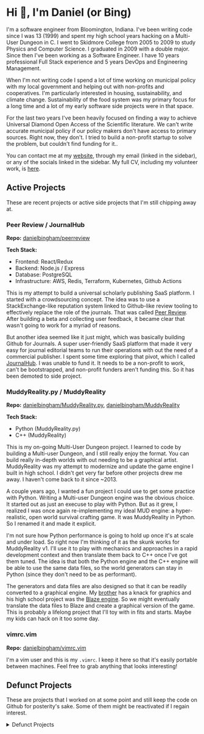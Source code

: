 # Hi :wave:, I'm Daniel (or Bing)

I'm a software engineer from Bloomington, Indiana.  I've been writing code
since I was 13 (1999) and spent my high school years hacking on a Multi-User
Dungeon in C. I went to Skidmore College from 2005 to 2009 to study Physics
and Computer Science. I graduated in 2009 with a double major.  Since then I've
been working as a Software Engineer. I have 10 years professional Full Stack
experience and 5 years DevOps and Engineering Management. 

When I'm not writing code I spend a lot of time working on municipal policy
with my local government and helping out with non-profits and cooperatives.
I'm particularly interested in housing, sustainability, and climate change.
Sustainability of the food system was my primary focus for a long time and a
lot of my early software side projects were in that space.

For the last two years I've been heavily focused on finding a way to achieve
Universal Diamond Open Access of the Scientific literature.  We can't write
accurate municipal policy if our policy makers don't have access to primary
sources. Right now, they don't. I tried to build a non-profit startup to solve 
the problem, but couldn't find funding for it..

You can contact me at my [website](https://theroadgoeson.com), through my email
(linked in the sidebar), or any of the socials linked in the sidebar. My full
CV, including my volunteer work, is [here](https://theroadgoeson.com/cv).

## Active Projects

These are recent projects or active side projects that I'm still chipping away
at.

### Peer Review / JournalHub 

**Repo:** [danielbingham/peerreview](https://github.com/danielbingham/peerreview)

**Tech Stack:**
- Frontend: React/Redux
- Backend: Node.js / Express
- Database: PostgreSQL
- Infrastructure: AWS, Redis, Terraform, Kubernetes, Github Actions

This is my attempt to build a universal scholarly publishing SaaS platform.  I
started with a crowdsourcing concept.  The idea was to use a StackExchange-like
reputation system linked to Github-like review tooling to effectively replace
the role of the journals.  That was called [Peer
Review](https://peer-review.io).  After building a beta and collecting user
feedback, it became clear that wasn't going to work for a myriad of reasons.

But another idea seemed like it just might, which was basically building Github
for Journals. A super user-friendly SaaS platform that made it very easy for
journal editorial teams to run their operations with out the need of a
commercial publisher. I spent some time exploring that pivot, which I called
[JournalHub](https://staging.peer-review.io). I was unable to fund it.  It 
needs to be a non-profit to work, can't be bootstrapped, and non-profit funders 
aren't funding this.  So it has been demoted to side project.

### MuddyReality.py / MuddyReality 

**Repo:** [danielbingham/MuddyReality.py](https://github.com/danielbingham/muddyreality.py), [danielbingham/MuddyReality](https://github.com/danielbingham/muddyreality)

**Tech Stack:** 
- Python (MuddyReality.py)
- C++ (MuddyReality)

This is my on-going Multi-User Dungeon project.  I learned to code by building
a Multi-user Dungeon, and I still really enjoy the format.  You can build
really in-depth worlds with out needing to be a graphical artist.  MuddyReality
was my attempt to modernize and update the game engine I built in high school.
I didn't get very far before other projects drew me away.  I haven't come back
to it since ~2013.

A couple years ago, I wanted a fun project I could use to get some practice
with Python.  Writing a Multi-user Dungeon engine was the obvious choice.  It
started out as just an execuse to play with Python. But as it grew, I realized
I was once again re-implementing my ideal MUD engine: a hyper-realistic, open
world survival crafting game.  It was MuddyReality in Python.  So I renamed it and
made it explicit.

I'm not sure how Python performance is going to hold up once it's at scale and
under load.  So right now I'm thinking of it as the skunk works for
MuddyReality v1.  I'll use it to play with mechanics and approaches in a rapid
development context and then translate them back to C++ once I've got them
tuned.  The idea is that both the Python engine and the C++ engine will be able
to use the same data files, so the world generators can stay in Python (since
they don't need to be as performant).

The generators and data files are also designed so that it can be readily
converted to a graphical engine.  My [brother](https://github.com/nbingham1)
has a knack for graphics and his high school project was the [Blaze
engine](https://github.com/nbingham1/Blaze).  So we might eventually translate
the data files to Blaze and create a graphical version of the game.  This is
probably a lifelong project that I'll toy with in fits and starts.  Maybe my
kids can hack on it too some day.

### vimrc.vim

**Repo:** [danielbingham/vimrc.vim](https://github.com/danielbingham/vimrc.vim)

I'm a vim user and this is my `.vimrc`.  I keep it here so that it's easily
portable between machines.  Feel free to grab anything that looks interesting!

## Defunct Projects

These are projects that I worked on at some point and still keep the code on
Github for posterity's sake.  Some of them might be reactivated if I regain
interest.

<details>
<summary>Defunct Projects</summary>

### Forest to Farm

**Repo:** [danielbingham/foresttofarm.org](https://github.com/danielbingham/foresttofarm.org)

**Active:** Jan 2015 - Sep 2016

**Tech Stack:**
- Frontend: Javascript (Backbone)
- Backend: Ruby (Rails)
- Database: Mysql
- Infrastructure: Chef, Linux, Linode

This was a side project I worked on while on sabbatical from Ceros and also
doing a lot of volunteering for various non-profits and cooperatives. I used
it to learn Ruby and Rails. I got reasonably far with it, but the primary
challege was data ingestion. I put it down when I returned to Ceros.

### Farm to Fridge

**Repo:** [danielbingham/FarmToFridge](https://github.com/danielbingham/farmtofridge)

**Active:** Dec 2011 - May 2012 

**Tech Stack:**
- Frontend: Javascript (JQuery)
- Backend: PHP (Zend)
- Database: MySQL
- Infrastructure: Linux, Linode

This was an online Farmer's market that had planned support for individual
farms, CSAs, or whole markets with multiple farms. I was working with
Bloomington's Local Grower's Guild who were attempting to fundraise for it.  I
got a functional prototype completed, which was demoed a few times, but funding
never came through.  I put the project down when I joined EllisLab.

### Fridge to Food

**Repo:** [danielbingham/fridgetofood.com-old](https://github.com/danielbingham/fridgetofood.com-old), [danielbingham/fridgetofood.com](https://github.com/danielbingham/fridgetofood)

**Active:** May 2010 - Dec 2010

Tech Stack:
- Frontend: Javascript (JQuery)
- Backend: PHP (Zend)
- Database: MySQL
- Infrastructure: Linux, Linode

My first attempt at a startup.  This was a recipe sharing site, originally
using a StackExchange-like reputation system. (What can I say?  I think
reputation systems are cool!) This had a fully functional MVP beta. But I was
never able to market it successfully or build any kind of traction. I put it
down when I joined Ideacode.

</details>
